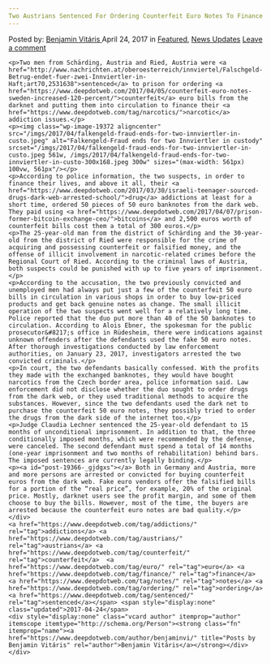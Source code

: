```yaml
---
Two Austrians Sentenced For Ordering Counterfeit Euro Notes To Finance Their Drug Addictions
---
```

<article class="post-listing post-19366 post type-post status-publish format-standard has-post-thumbnail hentry  tag-addictions tag-austrians tag-counterfeit tag-euro tag-finance tag-notes tag-ordering tag-sentenced">
    <div class="post-inner">
        <span>Posted by: <a href="https://www.deepdotweb.com/author/benjaminvi/" title="">Benjamin Vitáris </a></span>
    <span>April 24, 2017</span>
    <span>in <a href="https://www.deepdotweb.com/category/deepdot-news/" rel="category tag">Featured</a>, <a href="https://www.deepdotweb.com/category/news-updates/" rel="category tag">News Updates</a></span>
    <span><a href="https://www.deepdotweb.com/2017/04/24/two-austrians-sentenced-ordering-counterfeit-euro-notes-finance-drug-addictions/#respond">Leave a comment</a></span>
    </p>
    <div class="clear"></div>
    
    <p>Two men from Schärding, Austria and Ried, Austria were <a href="http://www.nachrichten.at/oberoesterreich/innviertel/Falschgeld-Betrug-endet-fuer-zwei-Innviertler-in-Haft;art70,2531638">sentenced</a> to prison for ordering <a href="https://www.deepdotweb.com/2017/04/05/counterfeit-euro-notes-sweden-increased-120-percent/">counterfeit</a> euro bills from the darknet and putting them into circulation to finance their <a href="https://www.deepdotweb.com/tag/narcotics/">narcotic</a> addiction issues.</p>
    <p><img class="wp-image-19372 aligncenter" src="/imgs/2017/04/falkengeld-fraud-ends-for-two-innviertler-in-custo.jpeg" alt="Falkengeld-Fraud ends for two Innviertler in custody" srcset="/imgs/2017/04/falkengeld-fraud-ends-for-two-innviertler-in-custo.jpeg 561w, /imgs/2017/04/falkengeld-fraud-ends-for-two-innviertler-in-custo-300x168.jpeg 300w" sizes="(max-width: 561px) 100vw, 561px"/></p>
    <p>According to police information, the two suspects, in order to finance their lives, and above it all, their <a href="https://www.deepdotweb.com/2017/03/30/israeli-teenager-sourced-drugs-dark-web-arrested-school/">drug</a> addictions at least for a short time, ordered 50 pieces of 50 euro banknotes from the dark web. They paid using <a href="https://www.deepdotweb.com/2017/04/07/prison-former-bitcoin-exchange-ceo/">bitcoins</a> and 2,500 euros worth of counterfeit bills cost them a total of 300 euros.</p>
    <p>The 25-year-old man from the district of Schärding and the 30-year-old from the district of Ried were responsible for the crime of acquiring and possessing counterfeit or falsified money, and the offense of illicit involvement in narcotic-related crimes before the Regional Court of Ried. According to the criminal laws of Austria, both suspects could be punished with up to five years of imprisonment.</p>
    <p>According to the accusation, the two previously convicted and unemployed men had always put just a few of the counterfeit 50 euro bills in circulation in various shops in order to buy low-priced products and get back genuine notes as change. The small illicit operation of the two suspects went well for a relatively long time. Police reported that the duo put more than 40 of the 50 banknotes to circulation. According to Alois Ebner, the spokesman for the public prosecutor&#8217;s office in Rüdesheim, there were indications against unknown offenders after the defendants used the fake 50 euro notes. After thorough investigations conducted by law enforcement authorities, on January 23, 2017, investigators arrested the two convicted criminals.</p>
    <p>In court, the two defendants basically confessed. With the profits they made with the exchanged banknotes, they would have bought narcotics from the Czech border area, police information said. Law enforcement did not disclose whether the duo sought to order drugs from the dark web, or they used traditional methods to acquire the substances. However, since the two defendants used the dark net to purchase the counterfeit 50 euro notes, they possibly tried to order the drugs from the dark side of the internet too.</p>
    <p>Judge Claudia Lechner sentenced the 25-year-old defendant to 15 months of unconditional imprisonment. In addition to that, the three conditionally imposed months, which were recommended by the defense, were canceled. The second defendant must spend a total of 14 months (one-year imprisonment and two months of rehabilitation) behind bars. The imposed sentences are currently legally binding.</p>
    <p><a id="post-19366-_gjdgxs"></a> Both in Germany and Austria, more and more persons are arrested or convicted for buying counterfeit euros from the dark web. Fake euro vendors offer the falsified bills for a portion of the “real price”, for example, 20% of the original price. Mostly, darknet users see the profit margin, and some of them choose to buy the bills. However, most of the time, the buyers are arrested because the counterfeit euro notes are bad quality.</p>
    </div>
    <a href="https://www.deepdotweb.com/tag/addictions/" rel="tag">addictions</a> <a href="https://www.deepdotweb.com/tag/austrians/" rel="tag">austrians</a> <a href="https://www.deepdotweb.com/tag/counterfeit/" rel="tag">counterfeit</a>  <a href="https://www.deepdotweb.com/tag/euro/" rel="tag">euro</a> <a href="https://www.deepdotweb.com/tag/finance/" rel="tag">finance</a> <a href="https://www.deepdotweb.com/tag/notes/" rel="tag">notes</a> <a href="https://www.deepdotweb.com/tag/ordering/" rel="tag">ordering</a> <a href="https://www.deepdotweb.com/tag/sentenced/" rel="tag">sentenced</a></span> <span style="display:none" class="updated">2017-04-24</span>
    <div style="display:none" class="vcard author" itemprop="author" itemscope itemtype="http://schema.org/Person"><strong class="fn" itemprop="name"><a href="https://www.deepdotweb.com/author/benjaminvi/" title="Posts by Benjamin Vitáris" rel="author">Benjamin Vitáris</a></strong></div>
    </div>
</article>

